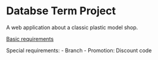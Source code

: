 # Databse Term Project

A web application about a classic plastic model shop.



[Basic requirements](https://docs.google.com/document/d/19J0mVtpp-ti7XD2dhWb6ttPWVcdd5M42ASuN0aTe91U/edit#)

Special requirements:
    - Branch
    - Promotion: Discount code
